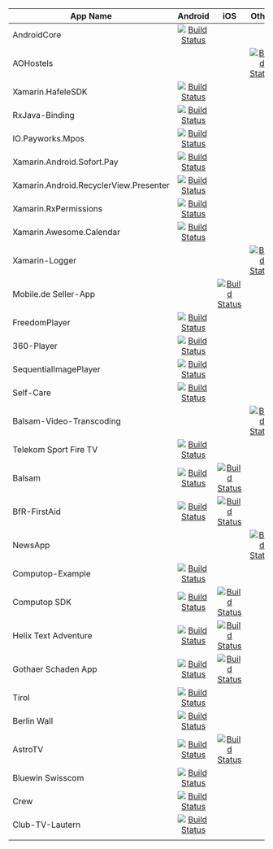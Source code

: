 | App Name  | Android   | iOS        | Other      |
| --------- | :-------: | :--------: | :--------: |
| AndroidCore  | [![Build Status](https://app.bitrise.io/app/2618b9148902b0a1/status.svg?token=ilIh0CYIcUMyrBS4BGc2LQ)](https://app.bitrise.io/app/2618b9148902b0a1) |  | |
| AOHostels  |  |  | [![Build Status](https://app.bitrise.io/app/2618b9148902b0a1/status.svg?token=ilIh0CYIcUMyrBS4BGc2LQ)](https://app.bitrise.io/app/2618b9148902b0a1) |
| Xamarin.HafeleSDK | [![Build Status](https://app.bitrise.io/app/108edfed10cd627e/status.svg?token=oRnuWv5gSQpH5GK3fweM4w)](https://app.bitrise.io/app/108edfed10cd627e) |  |  |
| RxJava-Binding | [![Build Status](https://app.bitrise.io/app/dceccc6a92c239e9/status.svg?token=q4L_lVYb8tK9XbaGy16fHg)](https://app.bitrise.io/app/dceccc6a92c239e9) |  |  |
| IO.Payworks.Mpos  | [![Build Status](https://app.bitrise.io/app/bb8d6897a4501dc6/status.svg?token=UJjILGSHcup6VI5r7ie2oQ&branch=master)](https://app.bitrise.io/app/bb8d6897a4501dc6) |  |  |
| Xamarin.Android.Sofort.Pay  | [![Build Status](https://app.bitrise.io/app/2b3d3630d38e01f4/status.svg?token=f3Q0HiLzQvJXs9TV-H2IGA)](https://app.bitrise.io/app/2b3d3630d38e01f4) |  |  |
| Xamarin.Android.RecyclerView.Presenter | [![Build Status](https://app.bitrise.io/app/ba0cf03aee45e6e0/status.svg?token=bWmS491VrL3ZzXi17yaNdA)](https://app.bitrise.io/app/ba0cf03aee45e6e0) |  |  |
| Xamarin.RxPermissions | [![Build Status](https://app.bitrise.io/app/9ce2f028d01c6c1f/status.svg?token=X-RCNlnJoO5-LhFd7vcq1Q)](bitrise.io/app/9ce2f028d01c6c1f/status.svg) |  |  |
| Xamarin.Awesome.Calendar | [![Build Status](https://app.bitrise.io/app/f16178539ab449e6/status.svg?token=jKIYZPzRgFwEAFb2099GpQ)](https://app.bitrise.io/app/f16178539ab449e6) |  |  |
| Xamarin-Logger |  |  | [![Build Status](https://app.bitrise.io/app/00ff7b23ad902f70/status.svg?token=ll9SJ0Fm-4FRYl6ZyQAScA)](app.bitrise.io/app/00ff7b23ad902f70/status) |
| Mobile.de Seller-App |  | [![Build Status](https://app.bitrise.io/app/ea59d411eb838908/status.svg?token=YvU-nPzNz8wyHsOhWZSh-g)](bitrise.io/app/ea59d411eb838908/status.svg) |  |
| FreedomPlayer | [![Build Status](https://app.bitrise.io/app/d4a490f7a03927ac/status.svg?token=g5eKZwY9wiJi8Mvv-RBivQ)](app.bitrise.io/app/d4a490f7a03927ac/status) |  |  |
| 360-Player| [![Build Status](https://app.bitrise.io/app/0357b1ed81cca2cc/status.svg?token=HSR0XR2bM3WtxjKhGTYsKw)](https://app.bitrise.io/app/0357b1ed81cca2cc) |  |  |
| SequentialImagePlayer | [![Build Status](https://app.bitrise.io/app/fa83e2f5c9f27219/status.svg?token=Ve_kGOA-Za3VtgleXs4ThQ)](app.bitrise.io/app/fa83e2f5c9f27219/status) |  |  |
| Self-Care | [![Build Status](https://app.bitrise.io/app/34f1d2a88f14f19a/status.svg?token=prWGJBfJd1gWVQ8N6xP5kQ)](https://app.bitrise.io/app/34f1d2a88f14f19a) |  |  |
| Balsam-Video-Transcoding |  |  | [![Build Status](https://app.bitrise.io/app/b01d84f33f558708/status.svg?token=CGqiO52j7QN7NmesAPEntg)](https://app.bitrise.io/app/b01d84f33f558708) |
| Telekom Sport Fire TV | [![Build Status](https://app.bitrise.io/app/e69b0466e8f7ca31/status.svg?token=WCojN2mlI35lzeh7gGsP4Q)](https://app.bitrise.io/app/e69b0466e8f7ca31) |  |  |
| Balsam | [![Build Status](https://app.bitrise.io/app/079624ef57aeda63/status.svg?token=ixvCLvNqYq-vfgzypeLUSg)](app.bitrise.io/app/079624ef57aeda63/status) | [![Build Status](https://app.bitrise.io/app/d0a87c6ac29e4c15/status.svg?token=jmYVcxxScDW9X4UaVYOnAA)](https://app.bitrise.io/app/d0a87c6ac29e4c15) |  |
| BfR-FirstAid | [![Build Status](https://app.bitrise.io/app/ab46c6b76906df92/status.svg?token=qxCW5Uw3QFwE5seXVYlo_Q)](https://app.bitrise.io/app/ab46c6b76906df92) | [![Build Status](https://app.bitrise.io/app/27664ebb1cd2ff59/status.svg?token=HvQ3KQf9x2V-sFw7iGhlaw)](app.bitrise.io/app/27664ebb1cd2ff59/status) |  |
| NewsApp |  |  | [![Build Status](https://app.bitrise.io/app/b185c0fc2939c835/status.svg?token=7V654p5fGPa3qyG9Acr71g)](https://app.bitrise.io/app/b185c0fc2939c835) |
| Computop-Example | [![Build Status](https://app.bitrise.io/app/111e5df5f88caa51/status.svg?token=ho08bVjbq3U4qP1f2MaFEg)](https://app.bitrise.io/app/111e5df5f88caa51) |  |  |
| Computop SDK | [![Build Status](https://app.bitrise.io/app/576122a811fe06fd/status.svg?token=CdSpY7lQ3jQCR-qWV2iiZA)](app.bitrise.io/app/576122a811fe06fd/status) | [![Build Status](https://app.bitrise.io/app/5ae8decfdaa34977/status.svg?token=QeQL1mg_Ho6IYeMTNXsAaw)](https://app.bitrise.io/app/5ae8decfdaa34977) |  |
| Helix Text Adventure | [![Build Status](https://app.bitrise.io/app/461b2a3b5dd0c452/status.svg?token=1rOeHdpV4FiLOcHsftfc8A)](https://app.bitrise.io/app/461b2a3b5dd0c452) | [![Build Status](https://app.bitrise.io/app/2131c363badddaf7/status.svg?token=k7xfytdAn3C8SQAKqIdq_g)](https://app.bitrise.io/app/2131c363badddaf7) |  |
| Gothaer Schaden App | [![Build Status](https://app.bitrise.io/app/b56c0d2ba5c50e71/status.svg?token=IQZFDV-8v8B-0ZnBz_RaVQ)](bitrise.io/app/b56c0d2ba5c50e71/status.svg) | [![Build Status](https://app.bitrise.io/app/102f0466e34add3f/status.svg?token=P5YTI3iSQARanC08FMIrMg)](https://app.bitrise.io/app/102f0466e34add3f) |  |
| Tirol | [![Build Status](https://app.bitrise.io/app/e1099372511a9a9d/status.svg?token=TucfQB9b6iAGlA8faY4F0w&branch=master)](https://app.bitrise.io/app/e1099372511a9a9d) |  |  |
| Berlin Wall | [![Build Status](https://app.bitrise.io/app/25e13c89b0808457/status.svg?token=0bVcrheTJ8wODNWjE7cgqg)](https://app.bitrise.io/app/25e13c89b0808457) |  |  |
| AstroTV | [![Build Status](https://app.bitrise.io/app/04ce2f48b306fe27/status.svg?token=Ps6cA9mEhuqn_rRakHHXOw)](https://app.bitrise.io/app/04ce2f48b306fe27) | [![Build Status](https://app.bitrise.io/app/9280e175ba2e62ce/status.svg?token=gqqZV3iFH_GjJa3_qnbxSA)](https://app.bitrise.io/app/9280e175ba2e62ce) |  |
| Bluewin Swisscom | [![Build Status](https://app.bitrise.io/app/31c1d912fefd9e6b/status.svg?token=yXpb1t9BXjqjmXW_OdE9RA)](https://app.bitrise.io/app/31c1d912fefd9e6b) |  |  |
| Crew | [![Build Status](https://app.bitrise.io/app/2c1fa6113979146d/status.svg?token=54YQYf_c0veXZTMg0CsZuw)](https://app.bitrise.io/app/2c1fa6113979146d) |  |  |
| Club-TV-Lautern | [![Build Status](https://app.bitrise.io/app/5f642b92f0ee1eab/status.svg?token=ATF441wVsmko86MQaLg3HQ)](https://app.bitrise.io/app/5f642b92f0ee1eab) |  |  |
|  |  |  |  |
